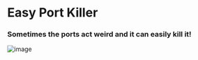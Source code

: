 # Easy Port Killer

### Sometimes the ports act weird and it can easily kill it!

![image](https://github.com/user-attachments/assets/9db809f3-a2d7-4bd3-997c-111b11100ce2)
